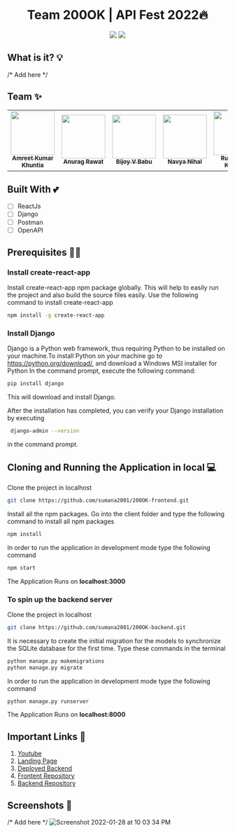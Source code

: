 <h1 align='center'>Team 200OK | API Fest 2022🔥</h1>
<p align='center'>
<img src='http://ForTheBadge.com/images/badges/built-by-developers.svg'>&nbsp;<img src='http://ForTheBadge.com/images/badges/built-with-love.svg'>
</p>

## What is it? 💡
/* Add here */

## Team ✨
<table>
  <tr>
    <td align="center"><a href="https://github.com/AmreetKumarkhuntia"><img src="https://avatars.githubusercontent.com/u/79908976?v=4?s=100" width="100px;" alt=""/><br /><sub><b>Amreet Kumar Khuntia</b></sub></a></td>
    <td align="center"><a href="https://github.com/anuragrawat015"><img src="https://avatars.githubusercontent.com/u/68148139?v=4?s=100" width="100px;" alt=""/><br /><sub><b>Anurag Rawat</b></sub></a></td>
    <td align="center"><a href="https://github.com/bijoyvbabu123"><img src="https://avatars.githubusercontent.com/u/73835543?v=4?s=100" width="100px;" alt=""/><br /><sub><b>Bijoy V Babu</b></sub></a></td>
    <td align="center"><a href="https://github.com/navya1819"><img src="https://avatars.githubusercontent.com/u/93279113?v=4?s=100" width="100px;" alt=""/><br /><sub><b>Navya Nihal</b></sub></a></td>
    <td align="center"><a href="https://github.com/rushi19383"><img src="https://avatars.githubusercontent.com/u/73731585?v=4?s=100" width="100px;" alt=""/><br /><sub><b>Rushikesh Kantule</b></sub></a></td>
    <td align="center"><a href="https://github.com/sujal-sharma"><img src="https://avatars.githubusercontent.com/u/27073280?v=4?s=100" width="100px;" alt=""/><br /><sub><b>Sujal Sharma</b></sub></a></td>
  </tr>
</table>

## Built With 💕 
- [ ] ReactJs
- [ ] Django
- [ ] Postman
- [ ] OpenAPI

## Prerequisites 👨‍💻

### Install create-react-app
Install create-react-app npm package globally. This will help to easily run the project and also build the source files easily. Use the following command to install create-react-app

```bash
npm install -g create-react-app
```

### Install Django
Django is a Python web framework, thus requiring Python to be installed on your machine.To install Python on your machine go to https://python.org/download/, and download a Windows MSI installer for Python
In the command prompt, execute the following command: 
```bash
pip install django
```
 This will download and install Django.


After the installation has completed, you can verify your Django installation by executing
```bash
 django-admin --version 
 ```
 in the command prompt.

## Cloning and Running the Application in local 💻

Clone the project in localhost
```bash
git clone https://github.com/sumana2001/200OK-frontend.git
```
Install all the npm packages. Go into the client folder and type the following command to install all npm packages

```bash
npm install
```

In order to run the application in development mode type the following command

```bash
npm start
```

The Application Runs on **localhost:3000**

### To spin up the backend server
Clone the project in localhost
```bash
git clone https://github.com/sumana2001/200OK-backend.git
```
It is necessary to create the initial migration for the models to synchronize the SQLite database for the first time.
Type these commands in the terminal
```bash
python manage.py makemigrations
python manage.py migrate
```

In order to run the application in development mode type the following command

```bash
python manage.py runserver
```

The Application Runs on **localhost:8000**


## Important Links 🔴
1. <a href="">Youtube</a>
2. <a href="">Landing Page</a>
3. <a href="">Deployed Backend</a>
4. <a href="https://github.com/sumana2001/200OK-frontend">Frontent Repository</a>
5. <a href="https://github.com/sumana2001/200OK-backend">Backend Repository</a>

## Screenshots 📸
/* Add here */
![Screenshot 2022-01-28 at 10 03 34 PM](https://user-images.githubusercontent.com/63084088/151648420-dcef4337-abb6-4a1e-a976-0f20c681ff10.png)
